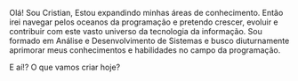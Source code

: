 Olá!
Sou Cristian, Estou expandindo minhas áreas de conhecimento. Então irei navegar pelos oceanos da programação e pretendo crescer, evoluir e contribuir com este vasto universo da tecnologia da informação.
Sou formado em Análise e Desenvolvimento de Sistemas e busco diuturnamente aprimorar meus conhecimentos e habilidades no campo da programação.

E aí!? O que vamos criar hoje?
